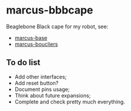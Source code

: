 # marcus-bbbcape

Beaglebone Black cape for my robot, see:

- [marcus-base](https://github.com/miek770/marcus-base)
- [marcus-boucliers](https://github.com/miek770/marcus-boucliers)

## To do list

- Add other interfaces;
- Add reset button?
- Document pins usage;
- Think about future expansions;
- Complete and check pretty much everything.
